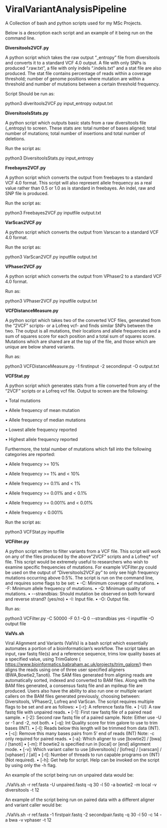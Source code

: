 # ViralVariantAnalysisPipeline


A Collection of bash and python scripts used for my MSc Projects.

Below is a description each script and an example of it being run on the command line.

**Diversitools2VCF.py** 

A python script which takes the raw output “_entropy” file from diversitools and
converts it to a standard VCF 4.0 output. A file with only SNPs is produced
“.raw.txt”, a file with only indels “.indels.txt” and a stat file are also produced.
The stat file contains percentage of reads within a coverage threshold; number
of genome positions where mutation are within a threshold and number of
mutations between a certain threshold frequency.

Script Should be run as:

python3 diveritools2VCF.py input_entropy output.txt

**DiversitoolsStats.py**

A python script which outputs basic stats from a raw diversitools file (_entropy)
to screen. These stats are: total number of bases aligned; total number of
mutations; total number of insertions and total number of deletions. 

Run the script as:

python3 DiversitoolsStats.py input_entropy

**Freebayes2VCF.py**

A python script which converts the output from freebayes to a standard VCF 4.0
format. This script will also represent allele frequency as a real value rather than
0.5 or 1.0 as is standard in freebayes. An indel, raw and SNP file is produced.

Run the script as:

python3 Freebayes2VCF.py inputfile output.txt

**VarScan2VCF.py**

A python script which converts the output from Varscan to a standard VCF 4.0
format. 

Run the script as:

python3 VarScan2VCF.py inputfile output.txt

**VPhaser2VCF.py**

A python script which converts the output from VPhaser2 to a standard VCF 4.0
format.

Run as:

python3 VPhaser2VCF.py inputfile output.txt

**VCFDistanceMeasure.py**

A python script which takes two of the converted VCF files, generated from the
“2VCF” scripts- or a Lofreq vcf- and finds similar SNPs between the two. The
output is all mutations, their locations and allele frequencies and a sum of
squares score for each position and a total sum of squares score. Mutations
which are shared are at the top of the file, and those which are unique are
below shared variants.

Run as:

python3 VCFDistanceMeasure.py -1 firstinput -2 secondinput
-O output.txt

**VCFStat.py**

A python script which generates stats from a file converted from any of the
“2VCF” scripts or a Lofreq vcf file. Output to screen are the following:

• Total mutations


• Allele frequency of mean mutation

• Allele frequency of median mutations

• Lowest allele frequency reported

• Highest allele frequency reported

Furthermore, the total number of mutations which fall into the following
categories are reported:


• Allele frequency >= 10%


• Allele frequency >= 1% and < 10%


• Allele frequency >= 0.1% and < 1%


• Allele frequency >= 0.01% and < 0.1%


• Allele frequency >= 0.001% and < 0.01%


• Allele frequency < 0.001%


Run the script as:

python3 VCFStat.py inputfile

**VCFilter.py**

A python script written to filter variants from a VCF file. This script will work on
any of the files produced by the above”2VCF” scripts and a Lofreq* vcf file. This
script would be extremely useful to researchers who wish to examine specific
frequencies of mutations. For example VCFilter.py could be used on the output
of “Diversitools2VCF.py” to only see high frequency mutations occurring above
0.5%. The script is run on the command line, and requires some flags to be set:
• -C: Minimum coverage of mutations.
• -F: Minimum allele frequency of mutations.
• -Q: Minimum quality of mutations.
• --strandbias: Should mutation be observed on both forward and reverse
strand? (yes/no)
• -I: Input file.
• -O: Output file.

Run as:

python3 VCFilter.py -C 50000 -F 0.1 -Q 0 --strandbias yes -I inputfile -O output file

**ValVs.sh**

Viral Alignment and Variants (ValVs) is a bash script which essentially
automates a portion of a bioinformatician’s workflow. The script takes an input,
raw fastq file(s) and a reference sequence, trims low quality bases at a
specified value, using TrimGalore
( https://www.bioinformatics.babraham.ac.uk/projects/trim_galore/) then aligns
the reads using one of three user specified aligners (BWA,Bowtie2,Tanoti). The
SAM files generated from aligning reads are automatically sorted, indexed and
converted to BAM files. Along with the BAM files generated, a consensus fastq
file and an mpileup file are produced. Users also have the ability to also run one
or multiple variant callers on the BAM files generated previously, choosing
between: Diversitools, VPhaser2, Lofreq and VarScan. The script requires
multiple flags to be set and are as follows:
• [-r]: A reference fasta file.
• [-U]: A raw fastq file with unpaired reads.
• [-1]: First raw fastq file of a paired read sample.
• [-2]: Second raw fastq file of a paired sample.
Note: Either use -U or -1 and -2, not both.
• [-q]: Int Quality score for trim galore to use to trim bases (INT).
• [-l]: Reads below this length will be trimmed from data (INT).
• [-c]: Remove this many bases pairs from 5’ end of reads (INT)
Note: -c only required for paired reads.
• [-a]: Which aligner to use [bowtie2] / [bwa] / [tanoti]
• [-m]: If bowtie2 is specified run in [local] or [end] alignment mode.
• [-v]: Which variant caller to use [diversitools] / [lofreq] / [varscan] /
[vphaser] / [all]
• [-t]: Number of threads to run capable programs on (INT)(Not required).
• [-h]: Get help for script.
Help can be invoked on the script by using only the -h flag.

An example of the script being run on unpaired data would be:

./ValVs.sh -r ref.fasta -U unpaired.fastq -q 30 -l 50 -a
bowtie2 -m local -v diversitools -t 12

An example of the script being run on paired data with a different aligner and
variant caller would be:

./ValVs.sh -r ref.fasta -1 firstpair.fastq -2
secondpair.fastq -q 30 -l 50 -c 14 -a bwa -v vphaser -t 12




